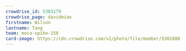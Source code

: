 ```yaml
---
crowdrise_id: 5303179
crowdrise_page: davidmiao
firstname: Wilson
lastname: Tang
team: moca-spike-150
card-image: https://cdn.crowdrise.com/v2/photo/file/member/5382880
---
```


